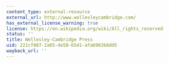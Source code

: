 ```yaml
---
content_type: external-resource
external_url: http://www.wellesleycambridge.com/
has_external_license_warning: true
license: https://en.wikipedia.org/wiki/All_rights_reserved
status: ''
title: Wellesley-Cambridge Press
uid: 221cf487-2a65-4e58-b541-afa6963b6dd5
wayback_url: ''
---
```

